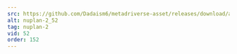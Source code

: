 ```yaml
---
src: https://github.com/Dadaism6/metadriverse-asset/releases/download/assetsv1.0.2/nuplan-2_52.mp4
alt: nuplan-2_52
tag: nuplan-2
vid: 52
order: 152
---
```

